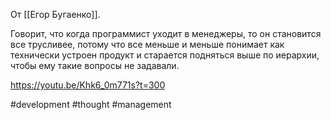 От [[Егор Бугаенко]].

Говорит, что когда программист уходит в менеджеры, то он становится все трусливее, потому что все меньше и меньше понимает как технически устроен продукт и старается подняться выше по иерархии, чтобы ему такие вопросы не задавали.

https://youtu.be/Khk6_0m771s?t=300

#development #thought #management